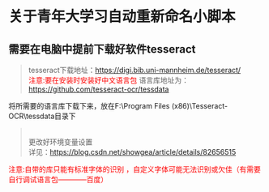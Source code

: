 # 关于青年大学习自动重新命名小脚本
## 需要在电脑中提前下载好软件tesseract
> tesseract下载地址：https://digi.bib.uni-mannheim.de/tesseract/
> <br><font color=red>注意:要在安装时安装好中文语言包</font>
语言库地址为：https://github.com/tesseract-ocr/tessdata

将所需要的语言库下载下来，放在F:\Program Files (x86)\Tesseract-OCR\tessdata目录下
> <br>更改好环境变量设置
> <br> 详见：https://blog.csdn.net/showgea/article/details/82656515

<font color=red>注意:自带的库只能有标准字体的识别 ，自定义字体可能无法识别或欠佳（有需要自行调试语言包————百度）</font>

